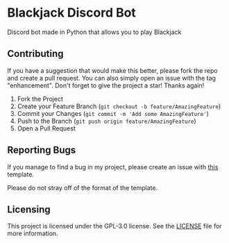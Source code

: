 # Blackjack Discord Bot
Discord bot made in Python that allows you to play Blackjack

## Contributing
If you have a suggestion that would make this better, please fork the repo and create a pull request. You can also simply open an issue with the tag "enhancement".
Don't forget to give the project a star! Thanks again!

1. Fork the Project
2. Create your Feature Branch (`git checkout -b feature/AmazingFeature`)
3. Commit your Changes (`git commit -m 'Add some AmazingFeature'`)
4. Push to the Branch (`git push origin feature/AmazingFeature`)
5. Open a Pull Request

## Reporting Bugs
If you manage to find a bug in my project, please create an issue with [this](https://github.com/Magnito14/BlackjackDiscordBot/blob/main/.github/ISSUE_TEMPLATE/bug_report.md) template.

Please do not stray off of the format of the template.

## Licensing
This project is licensed under the GPL-3.0 license. See the [LICENSE](https://github.com/Magnito14/BlackjackDiscordBot/blob/main/LICENSE) file for more information.
